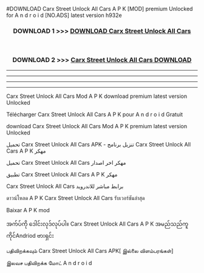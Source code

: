 #DOWNLOAD Carx Street  Unlock All Cars A P K [MOD] premium Unlocked for A n d r o i d [NO.ADS] latest version h932e



<div align="center">

<h3>DOWNLOAD 1 >>> <a href="https://teeasianyam.web.app?sq=Carx Street  Unlock All Cars">DOWNLOAD Carx Street  Unlock All Cars </a></h3><br>

<h3>DOWNLOAD 2 >>> <a href="https://teeasianyam.web.app?sq=Carx Street  Unlock All Cars ">Carx Street  Unlock All Cars  DOWNLOAD </a></h3>

</div>


----------------------------------------------------------

----------------------------------------------------------

----------------------------------------------------------

----------------------------------------------------------


Carx Street  Unlock All Cars  Mod A P K download premium latest version Unlocked

Télécharger Carx Street  Unlock All Cars  A P K pour A n d r o i d Gratuit

download Carx Street  Unlock All Cars  Mod A P K premium latest version Unlocked

تحميل Carx Street  Unlock All Cars  APK - تنزيل برنامج Carx Street  Unlock All Cars  A P K مهكر

تحميل Carx Street  Unlock All Cars  مهكر اخر اصدار

تطبيق Carx Street  Unlock All Cars  A P K مهكر

Carx Street  Unlock All Cars  برابط مباشر للاندرويد

ดาวน์โหลด A P K Carx Street  Unlock All Cars  รับเวอร์ชันล่าสุด

Baixar A P K mod

အက်ပ်ကို ဒေါင်းလုဒ်လုပ်ပါ။ Carx Street  Unlock All Cars  A P K အမည်သည်ကူကိုင်Andriod ဗားရှင်း

பதிவிறக்கவும் Carx Street  Unlock All Cars  APK[ இல்லை விளம்பரங்கள்] 
 
இலவச பதிவிறக்க மோட் A n d r o i d



